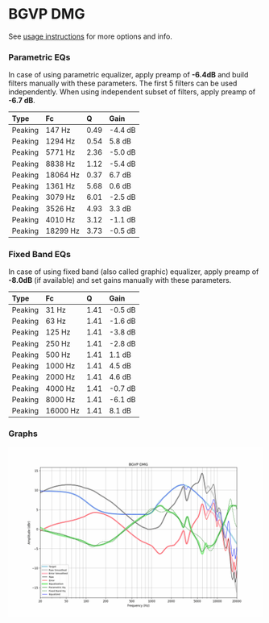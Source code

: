 # BGVP DMG
See [usage instructions](https://github.com/jaakkopasanen/AutoEq#usage) for more options and info.

### Parametric EQs
In case of using parametric equalizer, apply preamp of **-6.4dB** and build filters manually
with these parameters. The first 5 filters can be used independently.
When using independent subset of filters, apply preamp of **-6.7 dB**.

| Type    | Fc       |    Q | Gain    |
|:--------|:---------|:-----|:--------|
| Peaking | 147 Hz   | 0.49 | -4.4 dB |
| Peaking | 1294 Hz  | 0.54 | 5.8 dB  |
| Peaking | 5771 Hz  | 2.36 | -5.0 dB |
| Peaking | 8838 Hz  | 1.12 | -5.4 dB |
| Peaking | 18064 Hz | 0.37 | 6.7 dB  |
| Peaking | 1361 Hz  | 5.68 | 0.6 dB  |
| Peaking | 3079 Hz  | 6.01 | -2.5 dB |
| Peaking | 3526 Hz  | 4.93 | 3.3 dB  |
| Peaking | 4010 Hz  | 3.12 | -1.1 dB |
| Peaking | 18299 Hz | 3.73 | -0.5 dB |

### Fixed Band EQs
In case of using fixed band (also called graphic) equalizer, apply preamp of **-8.0dB**
(if available) and set gains manually with these parameters.

| Type    | Fc       |    Q | Gain    |
|:--------|:---------|:-----|:--------|
| Peaking | 31 Hz    | 1.41 | -0.5 dB |
| Peaking | 63 Hz    | 1.41 | -1.6 dB |
| Peaking | 125 Hz   | 1.41 | -3.8 dB |
| Peaking | 250 Hz   | 1.41 | -2.8 dB |
| Peaking | 500 Hz   | 1.41 | 1.1 dB  |
| Peaking | 1000 Hz  | 1.41 | 4.5 dB  |
| Peaking | 2000 Hz  | 1.41 | 4.6 dB  |
| Peaking | 4000 Hz  | 1.41 | -0.7 dB |
| Peaking | 8000 Hz  | 1.41 | -6.1 dB |
| Peaking | 16000 Hz | 1.41 | 8.1 dB  |

### Graphs
![](./BGVP%20DMG.png)
